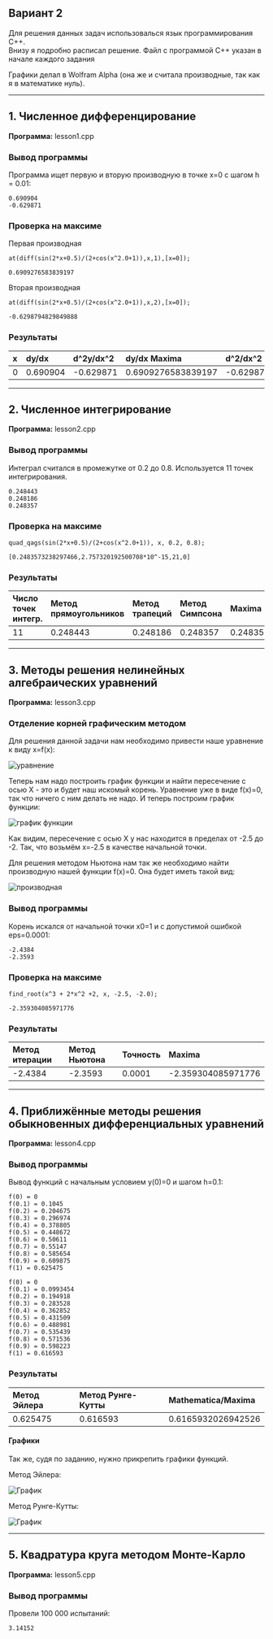 Вариант 2
-----
Для решения данных задач использовалься язык программирования C++.  
Внизу я подробно расписал решение. Файл с программой C++ указан в начале каждого задания

Графики делал в Wolfram Alpha (она же и считала производные, так как я в математике нуль).

-----
## 1. Численное дифференцирование
**Программа:** lesson1.cpp

### Вывод программы
Программа ищет первую и вторую производную в точке x=0 с шагом h = 0.01:
```
0.690904
-0.629871
```

### Проверка на максиме
Первая производная
```
at(diff(sin(2*x+0.5)/(2+cos(x^2.0+1)),x,1),[x=0]);
```
```
0.6909276583839197
```
Вторая производная
```
at(diff(sin(2*x+0.5)/(2+cos(x^2.0+1)),x,2),[x=0]);
```
```
-0.6298794829849888
```

### Результаты
| x               | dy/dx | d^2y/dx^2 | dy/dx Maxima | d^2/dx^2 Maxima |
| :-------------  | :------------- | :------------- | :------------- | :------------- |
| 0               | 0.690904       | -0.629871 | 0.6909276583839197 | -0.6298794829849888 |

-----
## 2. Численное интегрирование
**Программа:** lesson2.cpp

### Вывод программы
Интеграл считался в промежутке от 0.2 до 0.8. Используется 11 точек интегрирования.
```
0.248443
0.248186
0.248357
```
### Проверка на максиме
```
quad_qags(sin(2*x+0.5)/(2+cos(x^2.0+1)), x, 0.2, 0.8);
```
```
[0.2483573238297466,2.757320192500708*10^-15,21,0]
```

### Результаты
| Число точек интегр. | Метод прямоугольников | Метод трапеций | Метод Симпсона | Maxima             |
| :------------------ | :-------------------- | :------------- | :------------- | :----------------- |
| 11                  | 0.248443              | 0.248186       | 0.248357       | 0.2483573238297466 |

---

## 3. Методы решения нелинейных алгебраических уравнений
**Программа:** lesson3.cpp

### Отделение корней графическим методом

Для решения данной задачи нам необходимо привести наше уравнение к виду x=f(x):  

![уравнение](images/fun1.png)

Теперь нам надо построить график функции и найти пересечение с осью X - это и будет наш искомый корень. Уравнение уже в виде f(x)=0, так что ничего с ним делать не надо.
И теперь построим график функции:  

![график функции](images/plot1.png)

Как видим, пересечение с осью X у нас находится в пределах от -2.5 до -2. Так, что возьмём x=-2.5 в качестве начальной точки.

Для решения методом Ньютона нам так же необходимо найти производную нашей функции f(x)=0. Она будет иметь такой вид:  

![производная](images/fun3.png)

### Вывод программы
Корень искался от начальной точки x0=1 и с допустимой ошибкой eps=0.0001:
```
-2.4384
-2.3593
```

### Проверка на максиме
```
find_root(x^3 + 2*x^2 +2, x, -2.5, -2.0);
```
```
-2.359304085971776
```

### Результаты
| Метод итерации | Метод Ньютона | Точность | Maxima |
| :-------- | :------- | :-------- | :--------- |
| -2.4384 | -2.3593 | 0.0001 | -2.359304085971776 |

---

## 4. Приближённые методы решения обыкновенных дифференциальных уравнений
**Программа:** lesson4.cpp

### Вывод программы
Вывод функций с начальным условием y(0)=0 и шагом h=0.1:
```
f(0) = 0
f(0.1) = 0.1045
f(0.2) = 0.204675
f(0.3) = 0.296974
f(0.4) = 0.378805
f(0.5) = 0.448672
f(0.6) = 0.50611
f(0.7) = 0.55147
f(0.8) = 0.585654
f(0.9) = 0.609875
f(1) = 0.625475

f(0) = 0
f(0.1) = 0.0993454
f(0.2) = 0.194918
f(0.3) = 0.283528
f(0.4) = 0.362852
f(0.5) = 0.431509
f(0.6) = 0.488981
f(0.7) = 0.535439
f(0.8) = 0.571536
f(0.9) = 0.598223
f(1) = 0.616593
```

### Результаты
| Метод Эйлера     | Метод Рунге-Кутты     | Mathematica/Maxima |
| :-------------   | :-------------        | :-----------       |
| 0.625475         | 0.616593              | 0.6165932026942526 |

#### Графики
Так же, судя по заданию, нужно прикрепить графики функций.

Метод Эйлера:

![График](images/pl1.png)

Метод Рунге-Кутты:

![График](images/pl2.png)

---

## 5. Квадратура круга методом Монте-Карло
**Программа:** lesson5.cpp

### Вывод программы
Провели 100 000 испытаний:
```
3.14152
```
